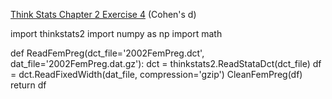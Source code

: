 [Think Stats Chapter 2 Exercise 4](http://greenteapress.com/thinkstats2/html/thinkstats2003.html#toc24) (Cohen's d)

  import thinkstats2
  import numpy as np
  import math
  
  def ReadFemPreg(dct_file='2002FemPreg.dct',
                  dat_file='2002FemPreg.dat.gz'):
      dct = thinkstats2.ReadStataDct(dct_file)
      df = dct.ReadFixedWidth(dat_file, compression='gzip')
      CleanFemPreg(df)
      return df
  

